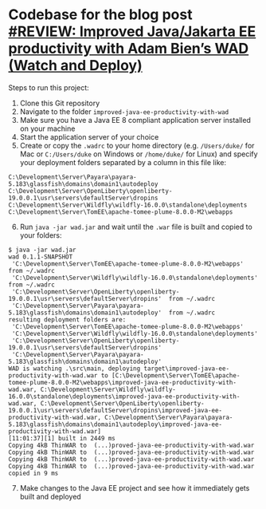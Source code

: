 # Codebase for the blog post [#REVIEW: Improved Java/Jakarta EE productivity with Adam Bien’s WAD (Watch and Deploy)](https://rieckpil.de/review-improved-java-jakarta-ee-productivity-with-adam-biens-wad-watch-and-deploy/)

Steps to run this project:

1. Clone this Git repository
2. Navigate to the folder `improved-java-ee-productivity-with-wad`
3. Make sure you have a Java EE 8 compliant application server installed on your machine
4. Start the application server of your choice
5. Create or copy the `.wadrc` to your home directory (e.g. `/Users/duke/` for Mac or `C:/Users/duke` on Windows or `/home/duke/` for Linux) and specify your deployment folders separated by a column in this file like:

```
C:\Development\Server\Payara\payara-5.183\glassfish\domains\domain1\autodeploy
C:\Development\Server\OpenLiberty\openliberty-19.0.0.1\usr\servers\defaultServer\dropins
C:\Development\Server\Wildfly\wildfly-16.0.0\standalone\deployments
C:\Development\Server\TomEE\apache-tomee-plume-8.0.0-M2\webapps
```

6. Run `java -jar wad.jar` and wait until the `.war` file is built and copied to your folders:

```
$ java -jar wad.jar
wad 0.1.1-SNAPSHOT
 'C:\Development\Server\TomEE\apache-tomee-plume-8.0.0-M2\webapps'  from ~/.wadrc
 'C:\Development\Server\Wildfly\wildfly-16.0.0\standalone\deployments'  from ~/.wadrc
 'C:\Development\Server\OpenLiberty\openliberty-19.0.0.1\usr\servers\defaultServer\dropins'  from ~/.wadrc
 'C:\Development\Server\Payara\payara-5.183\glassfish\domains\domain1\autodeploy'  from ~/.wadrc
resulting deployment folders are:
 'C:\Development\Server\TomEE\apache-tomee-plume-8.0.0-M2\webapps'
 'C:\Development\Server\Wildfly\wildfly-16.0.0\standalone\deployments'
 'C:\Development\Server\OpenLiberty\openliberty-19.0.0.1\usr\servers\defaultServer\dropins'
 'C:\Development\Server\Payara\payara-5.183\glassfish\domains\domain1\autodeploy'
WAD is watching .\src\main, deploying target\improved-java-ee-productivity-with-wad.war to [C:\Development\Server\TomEE\apache-tomee-plume-8.0.0-M2\webapps\improved-java-ee-productivity-with-wad.war, C:\Development\Server\Wildfly\wildfly-16.0.0\standalone\deployments\improved-java-ee-productivity-with-wad.war, C:\Development\Server\OpenLiberty\openliberty-19.0.0.1\usr\servers\defaultServer\dropins\improved-java-ee-productivity-with-wad.war, C:\Development\Server\Payara\payara-5.183\glassfish\domains\domain1\autodeploy\improved-java-ee-productivity-with-wad.war]
[11:01:37][1] built in 2449 ms
Copying 4kB ThinWAR to  (...)proved-java-ee-productivity-with-wad.war
Copying 4kB ThinWAR to  (...)proved-java-ee-productivity-with-wad.war
Copying 4kB ThinWAR to  (...)proved-java-ee-productivity-with-wad.war
Copying 4kB ThinWAR to  (...)proved-java-ee-productivity-with-wad.war
copied in 9 ms

```

7. Make changes to the Java EE project and see how it immediately gets built and deployed